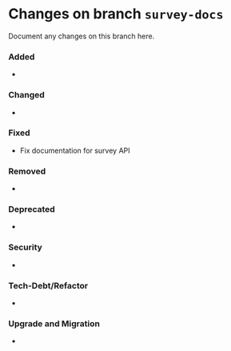 # Changes on branch `survey-docs`
Document any changes on this branch here.
### Added
- 

### Changed
- 

### Fixed
- Fix documentation for survey API 

### Removed
- 

### Deprecated
- 

### Security
- 

### Tech-Debt/Refactor
- 

### Upgrade and Migration
- 
